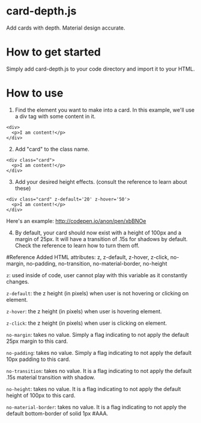 # card-depth.js
Add cards with depth. Material design accurate. 

# How to get started
Simply add card-depth.js to your code directory and import it to your HTML. 

# How to use
1. Find the element you want to make into a card. In this example, we'll use a div tag with some content in it.
```
<div>
  <p>I am content!</p>
</div>
```
2. Add "card" to the class name.
```
<div class="card">
  <p>I am content!</p>
</div>
```
3. Add your desired height effects. (consult the reference to learn about these)
```
<div class="card" z-default='20' z-hover='50'>
  <p>I am content!</p>
</div>
```
Here's an example: http://codepen.io/anon/pen/xbBNOe

4. By default, your card should now exist with a height of 100px and a margin of 25px. It will have a transition of .15s for shadows by default. Check the reference to learn how to turn them off.

#Reference
Added HTML attributes: z, z-default, z-hover, z-click, no-margin, no-padding, no-transition, no-material-border, no-height

`z`: used inside of code, user cannot play with this variable as it constantly changes.

`z-default`: the z height (in pixels) when user is not hovering or clicking on element.

`z-hover`: the z height (in pixels) when user is hovering element.

`z-click`: the z height (in pixels) when user is clicking on element.

`no-margin`: takes no value. Simply a flag indicating to not apply the default 25px margin to this card.

`no-padding`: takes no value. Simply a flag indicating to not apply the default 10px padding to this card.

`no-transition`: takes no value. It is a flag indicating to not apply the default .15s material transition with shadow.

`no-height`: takes no value. It is a flag indicating to not apply the default height of 100px to this card.

`no-material-border`: takes no value. It is a flag indicating to not apply the default bottom-border of solid 1px #AAA.

